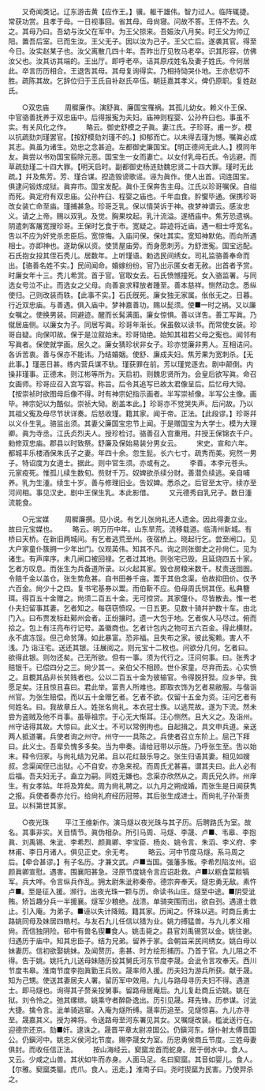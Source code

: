 <!-- { "loadSidebar": true } -->
　　又奇闻类记。辽东游击黄【应作王。】骥。躯干雄伟。智力过人。临阵辄捷。常获功赏。且孝于母。一日视事回。省其母。母尙寝。问故不答。王侍不去。久之。其母乃曰。吾幼与汝父在军中。为王父掠来。吾娠汝八月矣。时王父为帅辽阳。置吾后室。已而生汝。王父无子。因以汝为己子。王父亡后。遂袭其官。得至今日。汝实赵某子也。汝父离散几四十年。吾昨岀厅见牧马老卒。识其形容。仿佛汝父也。汝其访其端的。王出厅。即呼老卒。诘其原戍姓名及妻子姓氏。今何居此。卒言历历相合。王退吿其母。其母复询得实。乃相持恸哭仆地。王亦悲切不胜。疏陈其故。乞辞位归于王氏自补赵氏卒伍。朝廷嘉其孝义。俾仍原职。复姓赵氏。 

　　○双忠庙 
　　周穉廉作。演舒眞、廉国宝罹祸。其孤儿幼女。赖义仆王保、中官骆善抚养于双忠庙中。后得报寃为夫妇。庙神则程婴、公孙杵臼也。事虽不实。有关风化之作。 
　　略云。御史舒模之子眞。妻江氏。子珍哥。甫一岁。模以抗疏劾刘瑾罢官。【按舒模劾刘瑾不的。】抑郁而亡。以未得去瑾为憾。嘱眞必成其志。眞虽为诸生。効忠之念甚迫。左都御史廉国宝。【明正德间无此人。】模同年友。眞尝以书劝国宝翦除元恶。国宝生一女而妻亡。以女付乳母石氏。令远避。而草疏劾瑾二十四大罪。【明天启时。副都御史杨涟劾魏忠贤二十四大罪。瑾时无此疏。】幷及焦芳。芳、瑾合谋。揑造毁谤歌谣。诬为眞作。使人出首。词连国宝。俱逮问锻炼成狱。眞弃市。国宝发配。眞仆王保奔吿主母。江氏以珍哥嘱保。自缢而死。眞定府有双忠庙。公孙杵臼、程婴之庙也。千年血食。肸蠁毕通。保携珍哥改女装亡命至庙。瑾捕甚急。珍哥乏乳。保以情哭诉于神。夜梦神谓云。感汝忠义。请之上帝。赐以双乳。及觉。胸果坟起。乳汁流溢。遂栖庙中。焦芳恐遗祸。阴遣刺客屠宽搜珍哥。王保时乞食于市。宽疑之。踪迹将近庙。遇一相士呼宽名。吿以不应为奸党杀忠臣后。宽惊悔。入庙问保。保吐其实。宽知神默佑。而向所遇相士。亦即神也。遂助保以资。使赁屋庙旁。而身愿刺芳。为舒泄寃。国宝远配。石氏抱女投其侄石秃儿。居数年。上听瑾语。勅选民间绣女。司礼监骆善奉命而出。【骆善名姓不实。】民间闻命。婚嫁纷纷。官乃出示匿女者无赦。出首者予赏。时廉女年十三。秃儿希赏。首于官。官取女去。石氏愤憾撞死。女入骆监署。与同选女号泣不止。而选女之父母。向善哀求释放者踵至。善本慈祥。恻然动念。悉纵使归。己则改装而轶。【此事不实。】石氏旣死。廉女独无家属。伥伥无之。日暮。行近双忠庙。与善遇。俱入庙中。梦神嘉善功。赐以髭须。使■一时之祸。又以廉女嘱之。使换男装。同避迹。醒而长髯满面。廉女惊惧。善以详吿。善工写眞。乃僦居庙侧。以廉女为子。同居写眞。珍哥年渐长。保虽敎以读书。而常使女装。珍哥自疑。向保叩故。保于是泣叙始末。珍哥恸绝。始知其祖若父母之寃也。闻邻有写眞者。保使就学画。居久之。廉女猜珍状非女子。珍亦觉廉非男人。互相诘问。各诉苦衷。善与保亦不能讳。乃结婚姻。使舒、廉成夫妇。焦芳果为宽刺杀。【无此事。】瑾恶日甚。练内营兵谋不轨。瑾获罪在前。芳以瑾党逐去。剧中颠倒。内操非瑾事。正德末。则江彬等所为。天启初。则魏忠贤所为。会皇后欲写眞。命召女画师。珍哥应召入宫写容。称旨。后令其追写已故太君像呈后。后忆母大恸。【按崇祯时欲图母后像不得。时有神宗妃指示画者。半写崇祯像。半写公主像。画毕。神宗妃以为酷似。崇祯大恸。剧盖本此。】珍哥亦不觉哭失声。后问故。乃以其祖父寃及母尽节状详奏。后怒收瑾。籍其家。闻于帝。正法。【此段谬。】珍哥幷以义仆生乳。骆监出须。其妻父廉国宝忠节上闻。于是赠国宝为大学士。模为大理卿。眞为寺丞。江氏贞烈夫人。授珍检讨。骆善召入宫重用。幷授王保锦衣千户。勑修双忠庙。郡县以时致祭。舒廉及保始易装分男女云。 
　　宋史。宣和六年。都城丰乐楼酒保朱氏子之妻。年四十余。忽生髭。长六七寸。疏秀而美。宛然一男子。特诏度为女道士。据此。则中官生须。亦或有之。 
　　李善。本李元苍头。元家疫死。惟孤儿续生数旬。赀财千万。奴婢欲杀续分财。善潜负续逃。亲自哺养。乳为生湩。续生十岁。善与修理旧业。吿奴婢。悉杀之。后官至太守。续亦至河间相。事见汉史。剧中王保生乳。本此影借。 
　　又元德秀自乳兄子。数日湩流能食。 

　　○元宝媒 
　　周穉廉撰。见小说。有乞儿张尙礼还人遗金。因此得妻立业。故曰元宝媒也。 
　　略云。明万历中年。山东旱荒。流移载道。临淸州新城。有桥曰天桥。在新旧两城间。有乞者逃荒至州。夜宿桥上。晓起行乞。尝至闸口。见大户家童仆簇拥一少年出门。仪观英伟。知其不凡。询之则张御史之孙尙仁。见为诸生。有声庠序。未几闸口被回禄。乞者过其地。则张宅已毁。且延烧四五十家。乞者方叹息。而张生为兵备道所录。以火起其家。毁仓房粮米数千。杖责送囹圄。令赔千金以盖仓。张生势危甚。自书田券千亩。鬻于其伯念渠。伯故抑田价。仅予六百金。尙少十之四。复书宅基券以鬻。而伯靳不应。伯母周氏悯其侄。私典簪珥。得百五十金赠之。尙须二百五十金。无可控贷。其家僮仆。尽皆散去。惟一老仆夫妇留事其妻。乞者知之。每窃窃愤叹。一日五更。见数十骑幷护数十车。由北门入。曰布贾发标赴鄚州会者。正纷攘时。遗一大包于地。乞者俟人马尽过。俯而拾之。包上有汪亮布行记号。盖徽商也。乞者计包内之物可五六百金。得此横财。永不虞冻馁。但己命贫薄。如此暴富。恐非福。且失布之家。彼此寃赖。害人不浅。乃 诣汪宅。送还其银。汪展阅之。则元宝十二枚也。问欲分几何。乞者曰。欲得此银。则勿还矣。己无所欲。但有一事。须为代行之。汪问何事。曰。张秀才赔银千。已偿四分之三。尙少其一。亲伯父不相顾。世仆家童。尽弃而去。心实愤之。且覩其品非长贫贱者也。公以二百五十金为彼输官。令得脱犴狴。应乡举。我愿足矣。汪且惊且喜曰。君此举。富贵人所难也。即取衣饰为乞者易敝服。与偕诣州官。为张生赔偿。而以五十金赠乞者。乞者不欲。仅留十五金为资。汪问乞者有何姓名。曰。我故章丘人。姓张名尙礼。本衣冠士族。以逃荒故。遂为下流。然未尝为盗贼及他不肖事。虽辱祖宗。于心无大惭耳。汪心恻然。且大义之。及诣州。州守诘得其故。大惊曰。此义士。不可以常例拘也。自起揖之。具文申兵道。亲送两人抵道署。兵使者询之州守。州守一一具陈之。兵使者召立东阶上。屈己下拜曰。此义士。吾辈负愧多多矣。当为申奏。请给冠带以示旌。乃呼张生至。吿以始末。释令归家。与尙礼结为兄弟。且以花红鼓乐导之。张生归语其妻。相见如嫂叔。念渠闻侄已出狱。心不自安。亦急来视。而周氏尤甚喜。谓其夫曰。此人必有后福。吾夫妇无子。盍立为嗣。同姓无嫌也。念渠亦欣然从之。周氏兄久祚。州庠生。有女孝姑。年将及筓矣。周为尙礼聘之。以九月之朔成婚。而张生是日闻获隽之报。兵使者奏亦允行。给尙礼府经历冠带。其后张生成进士。而尙礼子孙渐贵显。以科第世其家。 

　　○夜光珠 
　　平江王维新作。演马燧以夜光珠与其子历。后聘路氏为室。故名。其事非实。关目情节。眞伪相杂。所引马周、马燧、李晟、卢■、韦皋、李抱眞、刘禹锡、朱泚、李希烈、颜眞卿、李宝臣、杨炎、姚令言、朱滔、李义府、李林甫、李日月诸人。俱见正史。余无考。 
　　略云。河中节度马燧。系马周之后。【牵合甚谬。】有子名历。才兼文武。卢■当国。强藩多叛。李希烈陷汝州。诏颜眞卿宣慰。遇害。围襄阳甚急。泾原节度姚令言应诏赴救。卢■以粝食菜餤犒军。兵大哗。令言纵兵作乱。拥太尉朱泚称秦帝。德宗奔奉天。燧忠勇无敌。素忤卢■。至是征入援。濒行。出夜光珠一颗与历。命读书山庄。燧至中途。■阴受泚贿。矫旨趣分兵一半援襄。燧军少粮绝。战溃。单骑突围而出。欲自刭。遇道士救止。引入庵。为弟子。■诬以失计降贼。籍其家。历闻之。怀珠以逃。时商丘勇士路姚同母及妹居四皓村。与友石九儿任信以猎为业。姚力搏猛兽。与九儿孝义相尙。而信独阴险。邨中有兽名猰■食人。姚击毙之。县官刘禹锡赏以金。姚往谢。归遇历于庙中。知其忠臣子。结为兄弟。留养于家。会朝旨采民间绣女。姚白母以妹妻历。信初欲娶姚妹。及闻赘历。恚甚、时方绘形捕历。乃首于官。九儿阻之不得。吿于姚。姚托九儿送母妹随历投其舅氏河东节度李晟。会泚令言攻奉天。西川节度韦皋。淮南节度李抱眞勤王兵败。晟率师入援。历夫妇为游兵所获。献于晟。知为己甥。使送其妻居夫人署。留历军中效用。九儿与路母寻历夫妇不得。遇道士。即马燧也。询得其子赘亲投舅事。留路母居庵后。九儿复赴商丘访姚。姚在狱。刘令怜之。弛其缧绁。姚乘守者醉卧逸出。历引见晟。拜先锋。历参谋。讨泚大捷。擒令言。泚单骑逃窜。入庵为燧所缚。晟率历追至。见燧惊喜。九儿亦寻至。晟嘉其义。授为裨将。令送路母至河东署见其女。又嘱燧改装。槛泚送行在。迎德宗还京。劾■奸。逮诛之。晟晋平章太尉凉国公。仍鎭河东。燧仆射太傅晋国公。仍鎭河中。姚忠义侯河北节度。赐李晟女为室。历忠勇侯商丘节度。三姓母妻俱封。而收任信正法。 
　　按山海经云。窫窳龙首而蛇身。居于弱水中。食人。又云。少咸之山兽。其状如牛而赤身。人面马足。名曰窫窳。其音如婴儿。食人。【尔雅。窫窳类貙。虎爪。食人。迅走。】淮南子曰。尧时猰窳为民害。乃使羿杀之。 

